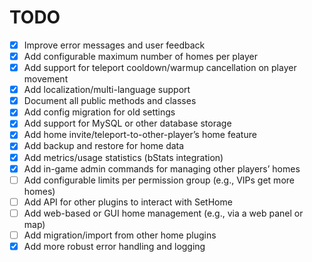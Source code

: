 # TODO

- [x] Improve error messages and user feedback
- [x] Add configurable maximum number of homes per player
- [x] Add support for teleport cooldown/warmup cancellation on player movement
- [x] Add localization/multi-language support
- [x] Document all public methods and classes
- [x] Add config migration for old settings
- [x] Add support for MySQL or other database storage
- [x] Add home invite/teleport-to-other-player’s home feature
- [x] Add backup and restore for home data
- [x] Add metrics/usage statistics (bStats integration)
- [x] Add in-game admin commands for managing other players’ homes
- [ ] Add configurable limits per permission group (e.g., VIPs get more homes)
- [ ] Add API for other plugins to interact with SetHome
- [ ] Add web-based or GUI home management (e.g., via a web panel or map)
- [ ] Add migration/import from other home plugins
- [x] Add more robust error handling and logging
